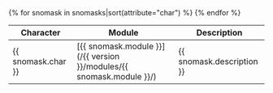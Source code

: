 <table markdown="1">
<thead>
<tr>
<th>Character</th>
<th>Module</th>
<th>Description</th>
</tr>
</thead>
<tbody markdown="1">
{% for snomask in snomasks|sort(attribute="char") %}
<tr markdown="1">
<td markdown="1">{{ snomask.char }}</td>
<td markdown="1">[{{ snomask.module }}](/{{ version }}/modules/{{ snomask.module }}/)</td>
<td markdown="1">{{ snomask.description }}</td>
</tr>
{% endfor %}
</tbody>
</table>
